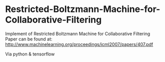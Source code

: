 # Restricted-Boltzmann-Machine-for-Collaborative-Filtering

Implement of Restricted Boltzmann Machine for Collaborative Filtering
Paper can be found at: http://www.machinelearning.org/proceedings/icml2007/papers/407.pdf

Via python & tensorflow
